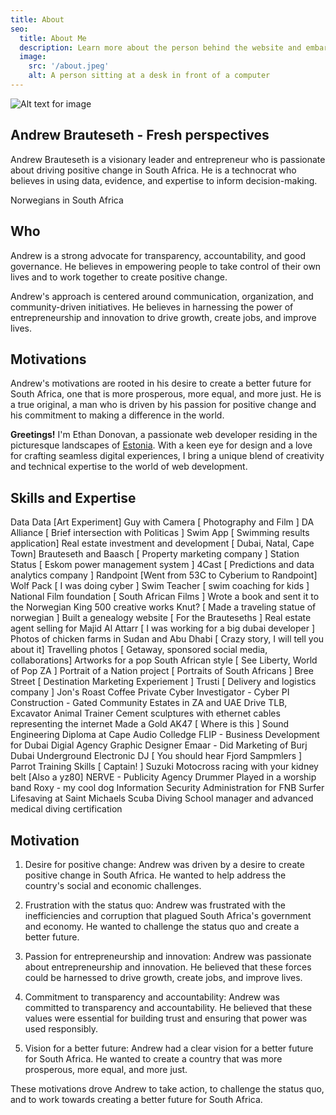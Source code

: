 ```yaml
---
title: About
seo:
  title: About Me
  description: Learn more about the person behind the website and embark on a journey of inspiration and shared experiences.
  image:
    src: '/about.jpeg'
    alt: A person sitting at a desk in front of a computer
---
```


![Alt text for image](/about.jpeg)

## Andrew Brauteseth - Fresh perspectives

Andrew Brauteseth is a visionary leader and entrepreneur who is passionate about driving positive change in South Africa. He is a technocrat who believes in using data, evidence, and expertise to inform decision-making.

Norwegians in South Africa


## Who

Andrew is a strong advocate for transparency, accountability, and good governance. He believes in empowering people to take control of their own lives and to work together to create positive change.

Andrew's approach is centered around communication, organization, and community-driven initiatives. He believes in harnessing the power of entrepreneurship and innovation to drive growth, create jobs, and improve lives.

## Motivations

Andrew's motivations are rooted in his desire to create a better future for South Africa, one that is more prosperous, more equal, and more just. He is a true original, a man who is driven by his passion for positive change and his commitment to making a difference in the world.


**Greetings!** I'm Ethan Donovan, a passionate web developer residing in the picturesque landscapes of [Estonia](https://en.wikipedia.org/wiki/Estonia). With a keen eye for design and a love for crafting seamless digital experiences, I bring a unique blend of creativity and technical expertise to the world of web development.

## Skills and Expertise

Data Data [Art Experiment]
Guy with Camera [ Photography and Film ]
DA Alliance [ Brief intersection with Politicas ]
Swim App [ Swimming results application]
Real estate investment and development [ Dubai, Natal, Cape Town]
Brauteseth and Baasch [ Property marketing company ]
Station Status [ Eskom power management system ]
4Cast [ Predictions and data analytics company ]
Randpoint [Went from 53C to Cyberium to Randpoint]
Wolf Pack [ I was doing cyber ]
Swim Teacher [ swim coaching for kids ]
National Film foundation [ South African Films ]
Wrote a book and sent it to the Norwegian King
500 creative works
Knut? [ Made a traveling statue of norwegian ]
Built a genealogy website [ For the Brauteseths ]
Real estate agent selling for Majid Al Attarr [ I was working for a big dubai developer ]
Photos of chicken farms in Sudan and Abu Dhabi [ Crazy story, I will tell you about it]
Travelling photos [ Getaway, sponsored social media, collaborations]
Artworks for a pop South African style [ See Liberty, World of Pop ZA ]
Portrait of a Nation project [ Portraits of South Africans ]
Bree Street [ Destination Marketing Experiement ]
Trusti [ Delivery and logistics company ]
Jon's Roast Coffee
Private Cyber Investigator - Cyber PI
Construction - Gated Community Estates in ZA and UAE
Drive TLB, Excavator
Animal Trainer 
Cement sculptures with ethernet cables representing the internet
Made a Gold AK47 [ Where is this ]
Sound Engineering Diploma at Cape Audio Colledge
FLIP - Business Development for Dubai Digial Agency 
Graphic Designer
Emaar - Did Marketing of Burj Dubai 
Underground Electronic DJ [ You should hear Fjord Sampmlers ]
Parrot Training Skills [ Captain! ]
Suzuki Motocross racing with your kidney belt [Also a yz80]
NERVE - Publicity Agency
Drummer
Played in a worship band
Roxy - my cool dog
Information Security Administration for FNB
Surfer 
Lifesaving at Saint Michaels
Scuba Diving School manager and advanced medical diving certification



## Motivation

1. Desire for positive change: Andrew was driven by a desire to create positive change in South Africa. He wanted to help address the country's social and economic challenges.

2. Frustration with the status quo: Andrew was frustrated with the inefficiencies and corruption that plagued South Africa's government and economy. He wanted to challenge the status quo and create a better future.

3. Passion for entrepreneurship and innovation: Andrew was passionate about entrepreneurship and innovation. He believed that these forces could be harnessed to drive growth, create jobs, and improve lives.

4. Commitment to transparency and accountability: Andrew was committed to transparency and accountability. He believed that these values were essential for building trust and ensuring that power was used responsibly.

5. Vision for a better future: Andrew had a clear vision for a better future for South Africa. He wanted to create a country that was more prosperous, more equal, and more just.

These motivations drove Andrew to take action, to challenge the status quo, and to work towards creating a better future for South Africa.